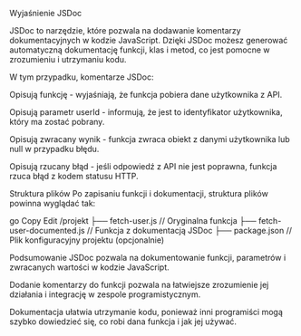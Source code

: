 Wyjaśnienie JSDoc

JSDoc to narzędzie, które pozwala na dodawanie komentarzy dokumentacyjnych w kodzie JavaScript. Dzięki JSDoc możesz generować automatyczną dokumentację funkcji, klas i metod, co jest pomocne w zrozumieniu i utrzymaniu kodu.

W tym przypadku, komentarze JSDoc:

Opisują funkcję - wyjaśniają, że funkcja pobiera dane użytkownika z API.

Opisują parametr userId - informują, że jest to identyfikator użytkownika, który ma zostać pobrany.

Opisują zwracany wynik - funkcja zwraca obiekt z danymi użytkownika lub null w przypadku błędu.

Opisują rzucany błąd - jeśli odpowiedź z API nie jest poprawna, funkcja rzuca błąd z kodem statusu HTTP.


Struktura plików
Po zapisaniu funkcji i dokumentacji, struktura plików powinna wyglądać tak:

go
Copy
Edit
/projekt
  ├── fetch-user.js          // Oryginalna funkcja
  ├── fetch-user-documented.js // Funkcja z dokumentacją JSDoc
  ├── package.json           // Plik konfiguracyjny projektu (opcjonalnie)


Podsumowanie
JSDoc pozwala na dokumentowanie funkcji, parametrów i zwracanych wartości w kodzie JavaScript.

Dodanie komentarzy do funkcji pozwala na łatwiejsze zrozumienie jej działania i integrację w zespole programistycznym.

Dokumentacja ułatwia utrzymanie kodu, ponieważ inni programiści mogą szybko dowiedzieć się, co robi dana funkcja i jak jej używać.
